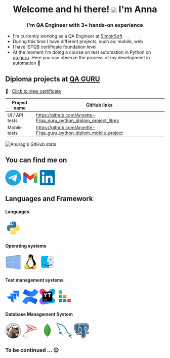 <h1 align="center">Welcome and hi there! <img src="https://github.com/blackcater/blackcater/raw/main/images/Hi.gif" height="32"/>  I'm Anna </h1> 
<h3 align="center">I'm QA Engineer with 3+ hands-on experience</h3>

- I'm currently working as a QA Engineer at [SimbirSoft](https://www.simbirsoft.com/)
- During this time I have different projects, such as: mobile, web
- I have ISTQB certificate foundation level
- At the moment I'm doing a course on test automation in Python on [qa.guru](https://qa.guru/). Here you can observe the process of my development in automation 🙂


## Diploma projects at [QA GURU](https://qa.guru/)
<p align="left">
📃 &nbsp; <a href = "https://drive.google.com/file/d/14KtJrymCEdnWrc_lEDs_kE6OcRDrqHBj/view?usp=sharing"> Click to view certificate </a> 
 </p>
 
 
 
  |      Project name            |                   GitHub links                                  | 
  |----------------------------- |-----------------------------------------------------------------|
  |       UI / API tests         |https://github.com/Annette-F/qa_guru_python_diplom_project_litres|  
  |       Mobile tests           |https://github.com/Annette-F/qa_guru_python_diplom_mobile_project|  


![Anurag's GitHub stats](https://github-readme-stats.vercel.app/api?username=Annette-F&show_icons=true&theme=merko)

## You can find me on 

<p align="left">
<a href="https://t.me/Annette_f" target="blank"><img align="center" src="https://raw.githubusercontent.com/Annette-F/Annette-F/main/icons/Telegram.svg" alt="Annette_f" height="50" width="50" /></a>
<a href="mailto:fedorova.annette@gmail.com" target="blank"><img align="center" src="https://raw.githubusercontent.com/Annette-F/Annette-F/main/icons/gmail.svg" alt="Annette_f" height="50" width="50" /></a>
<a href="https://www.linkedin.com/in/annette-fedorova/" target="blank"><img align="center" src="https://raw.githubusercontent.com/Annette-F/Annette-F/main/icons/linkedin.svg" alt="Annette_f" height="50" width="50" /></a>
</p>

## Languages and Framework

#### Languages

<p align="left">
<img src="https://raw.githubusercontent.com/Annette-F/Annette-F/main/icons/python.svg" width="50" heigth="50"/>
</p>

#### Operating systems

<p align="left">
<img src="https://raw.githubusercontent.com/Annette-F/Annette-F/main/icons/windows10.svg" width="50" heigth="50"/>
<img src="https://raw.githubusercontent.com/Annette-F/Annette-F/main/icons/linux.svg" width="50" heigth="50"/>
<img src="https://raw.githubusercontent.com/Annette-F/Annette-F/main/icons/mac-os.svg" width="50" heigth="50"/>
</p>

#### Test management systems

<p align="left">
<img src="https://raw.githubusercontent.com/Annette-F/Annette-F/main/icons/jira.svg" width="50" heigth="50"/>
<img src="https://raw.githubusercontent.com/Annette-F/Annette-F/main/icons/confluence.svg" width="50" heigth="50"/>
<img src="https://raw.githubusercontent.com/Annette-F/Annette-F/main/icons/YouTrack.svg" width="50" heigth="50"/>
<img src="https://raw.githubusercontent.com/Annette-F/Annette-F/main/icons/Testrail.svg" width="50" heigth="50"/>
</p>

#### Database Management System

<p align="left">
<img src="https://raw.githubusercontent.com/Annette-F/Annette-F/main/icons/dbeaver.svg" width="50" heigth="50"/>
<img src="https://raw.githubusercontent.com/Annette-F/Annette-F/main/icons/microsoftsqlserver.svg" width="50" heigth="50"/>
<img src="https://raw.githubusercontent.com/Annette-F/Annette-F/main/icons/mongodb.svg" width="50" heigth="50"/>
<img src="https://raw.githubusercontent.com/Annette-F/Annette-F/main/icons/mysql.svg" width="50" heigth="50"/>
<img src="https://raw.githubusercontent.com/Annette-F/Annette-F/main/icons/postgresql.svg" width="50" heigth="50"/>
</p>
          

### To be continued ... :wink:
<!--
**Annette-F/Annette-F** is a ✨ _special_ ✨ repository because its `README.md` (this file) appears on your GitHub profile.

Here are some ideas to get you started:

- 🔭 I’m currently working on ...
- 🌱 I’m currently learning ...
- 👯 I’m looking to collaborate on ...
- 🤔 I’m looking for help with ...
- 💬 Ask me about ...
- 📫 How to reach me: ...
- 😄 Pronouns: ...
- ⚡ Fun fact: ...
-->
